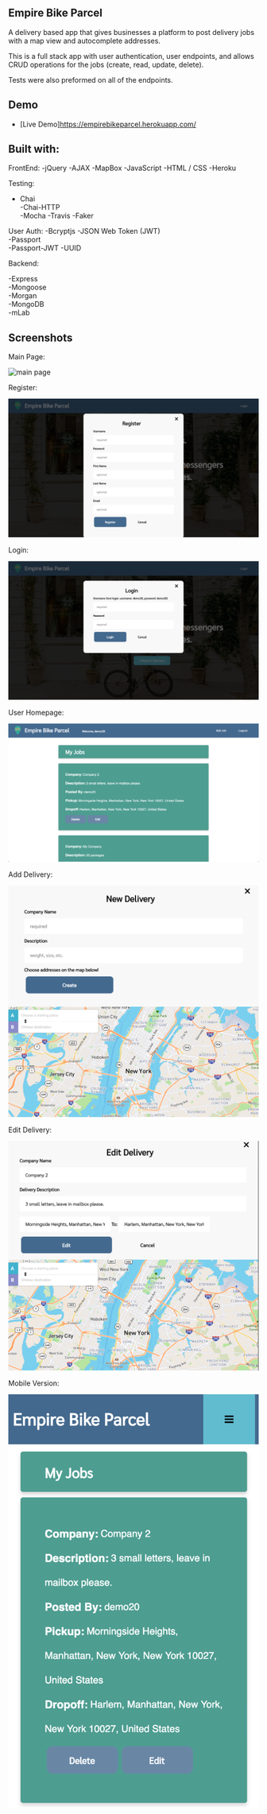 ## Empire Bike Parcel

A delivery based app that gives businesses a platform to post delivery jobs with a map view and autocomplete addresses.  

This is a full stack app with user authentication, user endpoints, and allows CRUD operations for the jobs (create, read, update, delete).

Tests were also preformed on all of the endpoints.

## Demo

- [Live Demo]https://empirebikeparcel.herokuapp.com/

## Built with:

FrontEnd:
-jQuery
-AJAX
-MapBox
-JavaScript
-HTML / CSS
-Heroku

Testing:
- Chai	
-Chai-HTTP	
-Mocha
-Travis
-Faker	

User Auth:
-Bcryptjs
-JSON Web Token (JWT)	
-Passport	
-Passport-JWT
-UUID	

Backend:							

-Express								
-Mongoose				
-Morgan							
-MongoDB							
-mLab									
	
## Screenshots
Main Page:

![main page](screenshots/mainPage.png)

Register:

![register](screenshots/register.png)

Login:

![login](screenshots/login.png)

User Homepage:

![user homepage](screenshots/userHomepage.png)

Add Delivery:

![add delivery](screenshots/addDelivery.png)

Edit Delivery:

![edit delivery](screenshots/editDelivery.png)

Mobile Version:

![mobile](screenshots/mobile.png)

